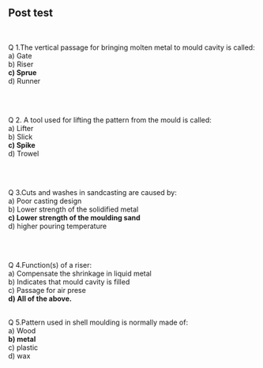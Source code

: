 ## Post test
<br>

Q 1.The vertical passage for bringing molten metal to
mould cavity is called:
<br>a) Gate
<br>b) Riser
<br><b>c) Sprue</b>
 <br>d) Runner


<br><br>

Q 2. A tool used for lifting the pattern from the mould is
called:
<br>a) Lifter
<br>b) Slick
<br><b>c) Spike</b>
<br>d) Trowel


<br><br>


Q 3.Cuts and washes in sandcasting are caused by:
<br>a) Poor casting design
<br>b) Lower strength of the solidified metal
<br><b>c) Lower strength of the moulding sand</b>
<br>d) higher pouring temperature

<br><br>


Q 4.Function(s) of a riser:
<br>a) Compensate the shrinkage in liquid metal
<br>b) Indicates that mould cavity is filled
<br>c) Passage for air prese
<br><b>d) All of the above. </b><br><br>

Q 5.Pattern used in shell moulding is normally made of:
<br>a) Wood
<br><b>b) metal</b>
<br>c) plastic 
<br>d) wax

<br><br>
